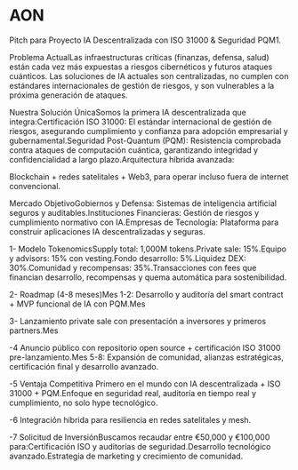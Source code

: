 # AON

Pitch para Proyecto IA Descentralizada con ISO 31000 & Seguridad PQM1. 

Problema ActualLas infraestructuras críticas (finanzas, defensa, salud) están cada vez más expuestas a riesgos cibernéticos y futuros ataques cuánticos. Las soluciones de IA actuales son centralizadas, no cumplen con estándares internacionales de gestión de riesgos, y son vulnerables a la próxima generación de ataques.

Nuestra Solución ÚnicaSomos la primera IA descentralizada que integra:Certificación ISO 31000: El estándar internacional de gestión de riesgos, asegurando cumplimiento y confianza para adopción empresarial y gubernamental.Seguridad Post-Quantum (PQM): Resistencia comprobada contra ataques de computación cuántica, garantizando integridad y confidencialidad a largo plazo.Arquitectura híbrida avanzada:

Blockchain + redes satelitales + Web3, para operar incluso fuera de internet convencional.

Mercado ObjetivoGobiernos y Defensa: Sistemas de inteligencia artificial seguros y auditables.Instituciones Financieras: Gestión de riesgos y cumplimiento normativo con IA.Empresas de Tecnología: Plataforma para construir aplicaciones IA descentralizadas y seguras.

1- Modelo TokenomicsSupply total: 1,000M tokens.Private sale: 15%.Equipo y advisors: 15% con vesting.Fondo desarrollo: 5%.Liquidez DEX: 30%.Comunidad y recompensas: 35%.Transacciones con fees que financian desarrollo, recompensas y quema automática para sostenibilidad.

2- Roadmap (4-8 meses)Mes 1-2: Desarrollo y auditoría del smart contract + MVP funcional de IA con PQM.Mes 

3- Lanzamiento private sale con presentación a inversores y primeros partners.Mes 

-4 Anuncio público con repositorio open source + certificación ISO 31000 pre-lanzamiento.Mes 5-8: Expansión de comunidad, alianzas estratégicas, certificación final y desarrollo avanzado.

-5 Ventaja Competitiva Primero en el mundo con IA descentralizada + ISO 31000 + PQM.Enfoque en seguridad real, auditoría en tiempo real y cumplimiento, no solo hype tecnológico.

-6 Integración híbrida para resiliencia en redes satelitales y mesh.

-7 Solicitud de InversiónBuscamos recaudar entre €50,000 y €100,000 para:Certificación ISO y auditorías de seguridad.Desarrollo tecnológico avanzado.Estrategia de marketing y crecimiento de comunidad.
